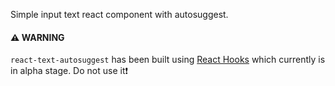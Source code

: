 Simple input text react component with autosuggest.

#### ⚠️ WARNING
`react-text-autosuggest` has been built using [React Hooks](https://reactjs.org/docs/hooks-overview.html) which currently is in alpha stage.
Do not use it❗️
